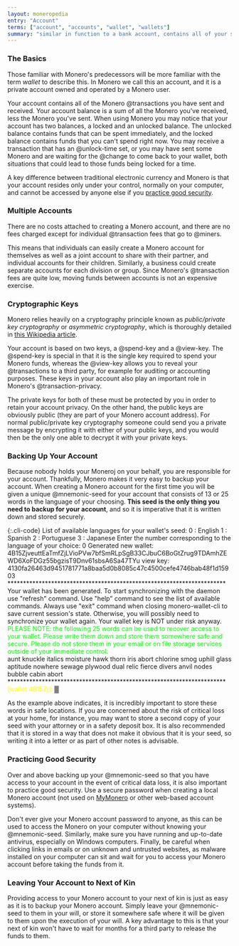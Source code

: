 ```yaml
---
layout: moneropedia
entry: "Account"
terms: ["account", "accounts", "wallet", "wallets"]
summary: "similar in function to a bank account, contains all of your sent and received transactions"
---
```


### The Basics

Those familiar with Monero's predecessors will be more familiar with the term *wallet* to describe this. In Monero we call this an account, and it is a private account owned and operated by a Monero user.

Your account contains all of the Monero @transactions you have sent and received. Your account balance is a sum of all the Monero you've received, less the Monero you've sent. When using Monero you may notice that your account has two balances, a locked and an unlocked balance. The unlocked balance contains funds that can be spent immediately, and the locked balance contains funds that you can't spend right now. You may receive a transaction that has an @unlock-time set, or you may have sent some Monero and are waiting for the @change to come back to your wallet, both situations that could lead to those funds being locked for a time.

A key difference between traditional electronic currency and Monero is that your account resides only under your control, normally on your computer, and cannot be accessed by anyone else if you [practice good security](#practicing-good-security).

### Multiple Accounts

There are no costs attached to creating a Monero account, and there are no fees charged except for individual @transaction fees that go to @miners.

This means that individuals can easily create a Monero account for themselves as well as a joint account to share with their partner, and individual accounts for their children. Similarly, a business could create separate accounts for each division or group. Since Monero's @transaction fees are quite low, moving funds between accounts is not an expensive exercise.

### Cryptographic Keys

Monero relies heavily on a cryptography principle known as *public/private key cryptography* or *asymmetric cryptography*, which is thoroughly detailed in [this Wikipedia article](https://en.wikipedia.org/wiki/Public-key_cryptography).

Your account is based on two keys, a @spend-key and a @view-key. The @spend-key is special in that it is the single key required to spend your Monero funds, whereas the @view-key allows you to reveal your @transactions to a third party, for example for auditing or accounting purposes. These keys in your account also play an important role in Monero's @transaction-privacy.

The private keys for both of these must be protected by you in order to retain your account privacy. On the other hand, the public keys are obviously public (they are part of your Monero account address). For normal public/private key cryptography someone could send you a private message by encrypting it with either of your public keys, and you would then be the only one able to decrypt it with your private keys.

### Backing Up Your Account

Because nobody holds your Moneroj on your behalf, you are responsible for your account. Thankfully, Monero makes it very easy to backup your account. When creating a Monero account for the first time you will be given a unique @mnemonic-seed for your account that consists of 13 or 25 words in the language of your choosing. **This seed is the only thing you need to backup for your account**, and so it is imperative that it is written down and stored securely.

{:.cli-code}
List of available languages for your wallet's seed:
0 : English
1 : Spanish
2 : Portuguese
3 : Japanese
Enter the number corresponding to the language of your choice: 0
Generated new wallet: 4B15ZjveuttEaTmfZjLVioPVw7bfSmRLpSgB33CJbuC6BoGtZrug9TDAmhZEWD6XoFDGz55bgzisT9Dnv61sbsA6Sa47TYu
view key: 4130fa26463d9451781771a8baa5d0b8085c47c4500cefe4746bab48f1d15903
\*\*\*\*\*\*\*\*\*\*\*\*\*\*\*\*\*\*\*\*\*\*\*\*\*\*\*\*\*\*\*\*\*\*\*\*\*\*\*\*\*\*\*\*\*\*\*\*\*\*\*\*\*\*\*\*\*\*\*\*\*\*\*\*\*\*\*\*\*\*
Your wallet has been generated.
To start synchronizing with the daemon use "refresh" command.
Use "help" command to see the list of available commands.
Always use "exit" command when closing monero-wallet-cli to save
current session's state. Otherwise, you will possibly need to synchronize 
your wallet again. Your wallet key is NOT under risk anyway.<br>
<span style="color: lime;">PLEASE NOTE: the following 25 words can be used to recover access to your wallet. Please write them down and store them somewhere safe and secure. Please do not store them in your email or on file storage services outside of your immediate control.</span><br>
aunt knuckle italics moisture hawk thorn iris abort
chlorine smog uphill glass aptitude nowhere sewage plywood
dual relic fierce divers anvil nodes bubble cabin abort
\*\*\*\*\*\*\*\*\*\*\*\*\*\*\*\*\*\*\*\*\*\*\*\*\*\*\*\*\*\*\*\*\*\*\*\*\*\*\*\*\*\*\*\*\*\*\*\*\*\*\*\*\*\*\*\*\*\*\*\*\*\*\*\*\*\*\*\*\*\*
<span style="color: yellow;">[wallet 4B15Zj]: </span> <span style="color: gray;">█</span><br>

As the example above indicates, it is incredibly important to store these words in safe locations. If you are concerned about the risk of critical loss at your home, for instance, you may want to store a second copy of your seed with your attorney or in a safety deposit box. It is also recommended that it is stored in a way that does not make it obvious that it is your seed, so writing it into a letter or as part of other notes is advisable.

### Practicing Good Security

Over and above backing up your @mnemonic-seed so that you have access to your account in the event of critical data loss, it is also important to practice good security. Use a secure password when creating a local Monero account (not used on [MyMonero](https://mymonero.com) or other web-based account systems).

Don't ever give your Monero account password to anyone, as this can be used to access the Monero on your computer without knowing your @mnemonic-seed. Similarly, make sure you have running and up-to-date antivirus, especially on Windows computers. Finally, be careful when clicking links in emails or on unknown and untrusted websites, as malware installed on your computer can sit and wait for you to access your Monero account before taking the funds from it.

### Leaving Your Account to Next of Kin

Providing access to your Monero account to your next of kin is just as easy as it is to backup your Monero account. Simply leave your @mnemonic-seed to them in your will, or store it somewhere safe where it will be given to them upon the execution of your will. A key advantage to this is that your next of kin won't have to wait for months for a third party to release the funds to them.
